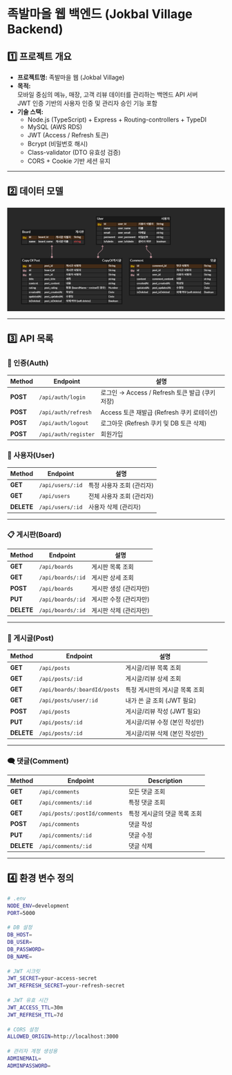 # 족발마을 웹 백엔드 (Jokbal Village Backend)

## 1️⃣ **프로젝트 개요**

- **프로젝트명:** 족발마을 웹 (Jokbal Village)
- **목적:**  
  모바일 중심의 메뉴, 매장, 고객 리뷰 데이터를 관리하는 백엔드 API 서버  
  JWT 인증 기반의 사용자 인증 및 관리자 승인 기능 포함
- **기술 스택:**
  - Node.js (TypeScript) + Express + Routing-controllers + TypeDI
  - MySQL (AWS RDS)
  - JWT (Access / Refresh 토큰)
  - Bcrypt (비밀번호 해시)
  - Class-validator (DTO 유효성 검증)
  - CORS + Cookie 기반 세션 유지

---

## 2️⃣ **데이터 모델**

![alt text](ERD.png)

---

## 3️⃣ **API 목록**

### 🔐 인증(Auth)

| Method   | Endpoint             | 설명                                            |
| -------- | -------------------- | ----------------------------------------------- |
| **POST** | `/api/auth/login`    | 로그인 → Access / Refresh 토큰 발급 (쿠키 저장) |
| **POST** | `/api/auth/refresh`  | Access 토큰 재발급 (Refresh 쿠키 로테이션)      |
| **POST** | `/api/auth/logout`   | 로그아웃 (Refresh 쿠키 및 DB 토큰 삭제)         |
| **POST** | `/api/auth/register` | 회원가입                                        |

### 👤 사용자(User)

| Method     | Endpoint         | 설명                      |
| ---------- | ---------------- | ------------------------- |
| **GET**    | `/api/users/:id` | 특정 사용자 조회 (관리자) |
| **GET**    | `/api/users`     | 전체 사용자 조회 (관리자) |
| **DELETE** | `/api/users/:id` | 사용자 삭제 (관리자)      |

---

### 📋 게시판(Board)

| Method     | Endpoint          | 설명                   |
| ---------- | ----------------- | ---------------------- |
| **GET**    | `/api/boards`     | 게시판 목록 조회       |
| **GET**    | `/api/boards/:id` | 게시판 상세 조회       |
| **POST**   | `/api/boards`     | 게시판 생성 (관리자만) |
| **PUT**    | `/api/boards/:id` | 게시판 수정 (관리자만) |
| **DELETE** | `/api/boards/:id` | 게시판 삭제 (관리자만) |

---

### 📝 게시글(Post)

| Method     | Endpoint                     | 설명                           |
| ---------- | ---------------------------- | ------------------------------ |
| **GET**    | `/api/posts`                 | 게시글/리뷰 목록 조회          |
| **GET**    | `/api/posts/:id`             | 게시글/리뷰 상세 조회          |
| **GET**    | `/api/boards/:boardId/posts` | 특정 게시판의 게시글 목록 조회 |
| **GET**    | `/api/posts/user/:id`        | 내가 쓴 글 조회 (JWT 필요)     |
| **POST**   | `/api/posts`                 | 게시글/리뷰 작성 (JWT 필요)    |
| **PUT**    | `/api/posts/:id`             | 게시글/리뷰 수정 (본인 작성만) |
| **DELETE** | `/api/posts/:id`             | 게시글/리뷰 삭제 (본인 작성만) |

---

### 🗨️ 댓글(Comment)

| Method     | Endpoint                      | Description                  |
| ---------- | ----------------------------- | ---------------------------- |
| **GET**    | `/api/comments`               | 모든 댓글 조회               |
| **GET**    | `/api/comments/:id`           | 특정 댓글 조회               |
| **GET**    | `/api/posts/:postId/comments` | 특정 게시글의 댓글 목록 조회 |
| **POST**   | `/api/comments`               | 댓글 작성                    |
| **PUT**    | `/api/comments/:id`           | 댓글 수정                    |
| **DELETE** | `/api/comments/:id`           | 댓글 삭제                    |

---

## 4️⃣ **환경 변수 정의**

```bash
# .env
NODE_ENV=development
PORT=5000

# DB 설정
DB_HOST=
DB_USER=
DB_PASSWORD=
DB_NAME=

# JWT 시크릿
JWT_SECRET=your-access-secret
JWT_REFRESH_SECRET=your-refresh-secret

# JWT 유효 시간
JWT_ACCESS_TTL=30m
JWT_REFRESH_TTL=7d

# CORS 설정
ALLOWED_ORIGIN=http://localhost:3000

# 관리자 계정 생성용
ADMINEMAIL=
ADMINPASSWORD=
```
